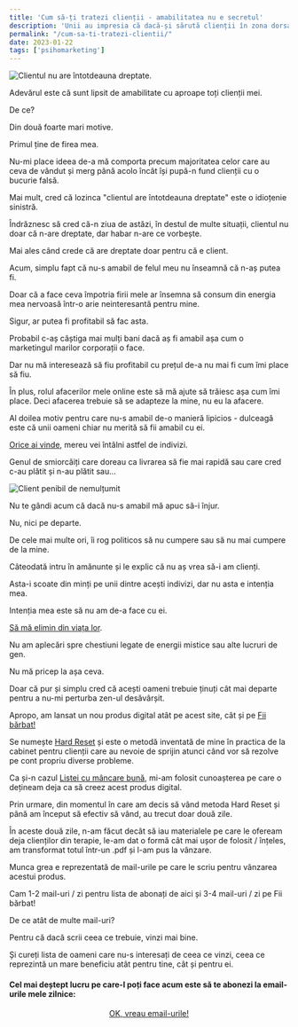 ```yaml
---
title: 'Cum să-ți tratezi clienții - amabilitatea nu e secretul'
description: 'Unii au impresia că dacă-și sărută clienții în zona dorsală, vor face mai mulți bani. Adevărul poate fi diferit și să nu implice pupături.'
permalink: "/cum-sa-ti-tratezi-clientii/"
date: 2023-01-22
tags: ['psihomarketing']
---
```


![Clientul nu are întotdeauna dreptate.](/assets/images/gallery/de-ce-nu-sunt-amabil-cu-unii-clienti.jpg)

Adevărul este că sunt lipsit de amabilitate cu aproape toți clienții mei. 

De ce?

Din două foarte mari motive.

Primul ține de firea mea.

Nu-mi place ideea de-a mă comporta precum majoritatea celor care au ceva de vândut și merg până acolo încât își pupă-n fund clienții cu o bucurie falsă.

Mai mult, cred că lozinca "clientul are întotdeauna dreptate" este o idioțenie sinistră.

Îndrăznesc să cred că-n ziua de astăzi, în destul de multe situații, clientul nu doar că n-are dreptate, dar habar n-are ce vorbește.

Mai ales când crede că are dreptate doar pentru că e client.

Acum, simplu fapt că nu-s amabil de felul meu nu înseamnă că n-aș putea fi.

Doar că a face ceva împotria firii mele ar însemna să consum din energia mea nervoasă într-o arie neinteresantă pentru mine.

Sigur, ar putea fi profitabil să fac asta.

Probabil c-aș câștiga mai mulți bani dacă aș fi amabil așa cum o marketingul marilor corporații o face.

Dar nu mă interesează să fiu profitabil cu prețul de-a nu mai fi cum îmi place să fiu.

În plus, rolul afacerilor mele online este să mă ajute să trăiesc așa cum îmi place. Deci afacerea trebuie să se adapteze la mine, nu eu la afacere.

Al doilea motiv pentru care nu-s amabil de-o manieră lipicios - dulceagă este că unii oameni chiar nu merită să fii amabil cu ei.

[Orice ai vinde](https://shop.beldie.ro/), mereu vei întâlni astfel de indivizi.

Genul de smiorcăiți care doreau ca livrarea să fie mai rapidă sau care cred c-au plătit și n-au plătit sau...

![Client penibil de nemulțumit](/assets/images/gallery/client-nemultumit.jpg)

Nu te gândi acum că dacă nu-s amabil mă apuc să-i înjur.

Nu, nici pe departe.

De cele mai multe ori, îi rog politicos să nu cumpere sau să nu mai cumpere de la mine.

Câteodată intru în amănunte și le explic că nu aș vrea să-i am clienți.

Asta-i scoate din minți pe unii dintre acești indivizi, dar nu asta e intenția mea.

Intenția mea este să nu am de-a face cu ei.

[Să mă elimin din viața lor](https://beldie.ro/invidie/).

Nu am aplecări spre chestiuni legate de energii mistice sau alte lucruri de gen.

Nu mă pricep la așa ceva.

Doar că pur și simplu cred că acești oameni trebuie ținuți cât mai departe pentru a nu-mi perturba zen-ul desăvârșit.

Apropo, am lansat un nou produs digital atât pe acest site, cât și pe [Fii bărbat!](https://www.fiibarbat.ro)

Se numește [Hard Reset](https://beldie.ro/hard-reset/) și este o metodă inventată de mine în practica de la cabinet pentru clienții care au nevoie de sprijin atunci când vor să rezolve pe cont propriu diverse probleme.

Ca și-n cazul [Listei cu mâncare bună](https://beldie.ro/lista-cu-mancare-buna/), mi-am folosit cunoașterea pe care o dețineam deja ca să creez acest produs digital.

Prin urmare, din momentul în care am decis să vând metoda Hard Reset și până am început să efectiv să vând, au trecut doar două zile.

În aceste două zile, n-am făcut decât să iau materialele pe care le ofeream deja clienților din terapie, le-am dat o formă cât mai ușor de folosit / înțeles, am transformat totul într-un .pdf și l-am pus la vânzare.

Munca grea e reprezentată de mail-urile pe care le scriu pentru vânzarea acestui produs.

Cam 1-2 mail-uri / zi pentru lista de abonați de aici și 3-4 mail-uri / zi pe Fii bărbat!

De ce atât de multe mail-uri?

Pentru că dacă scrii ceea ce trebuie, vinzi mai bine.

Și cureți lista de oameni care nu-s interesați de ceea ce vinzi, ceea ce reprezintă un mare beneficiu atât pentru tine, cât și pentru ei.

#### Cel mai deștept lucru pe care-l poți face acum este să te abonezi la email-urile mele zilnice:

  <p style="text-align:center;">
      <a href="https://beldie.berserkermail.com/join?ref=beldie.ro" class="button" data-button-variant="secondary">OK, vreau email-urile!</a>
      </p>